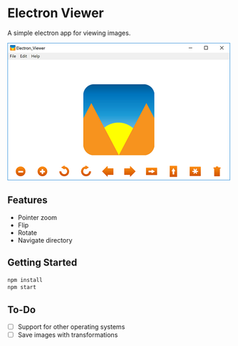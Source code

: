 # Electron Viewer

A simple electron app for viewing images.

![Electron Viewer](./screenshots/main.png)

## Features

- Pointer zoom
- Flip
- Rotate
- Navigate directory

## Getting Started

```javascript
npm install
npm start
```

## To-Do

- [ ] Support for other operating systems
- [ ] Save images with transformations
